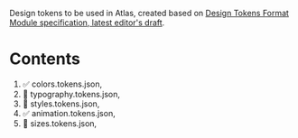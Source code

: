 Design tokens to be used in Atlas, created based on [Design Tokens Format Module specification, latest editor's draft](https://design-tokens.github.io/community-group/format/).

# Contents
1. ✅ colors.tokens.json,
2. 🚧 typography.tokens.json,
3. 🚧 styles.tokens.json,
4. ✅ animation.tokens.json,
5. 🚧 sizes.tokens.json,
